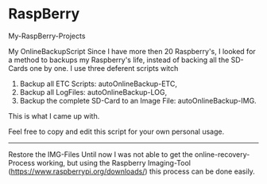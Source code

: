 # RaspBerry
My-RaspBerry-Projects

My OnlineBackupScript
Since I have more then 20 Raspberry's, I looked for a method to backups my Raspberry's life, instead of backing all the SD-Cards one by one. I use three deferent scripts witch
1. Backup all ETC Scripts: autoOnlineBackup-ETC,
2. Backup all LogFiles: autoOnlineBackup-LOG,
3. Backup the complete SD-Card to an Image File: autoOnlineBackup-IMG. 

This is what I came up with. 

Feel free to copy and edit this script for your own personal usage.   

----------
Restore the IMG-Files
Until now I was not able to get the online-recovery-Process working, but using the Raspberry Imaging-Tool (https://www.raspberrypi.org/downloads/) this process can be done easily.